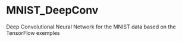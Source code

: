 # MNIST_DeepConv
Deep Convolutional Neural Network for the MNIST data based on the TensorFlow exemples 
